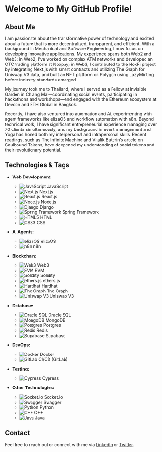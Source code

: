 # Welcome to My GitHub Profile!

## About Me

I am passionate about the transformative power of technology and excited about a future that is more decentralized, transparent, and efficient. With a background in Mechanical and Software Engineering, I now focus on developing innovative applications. My experience spans both Web2 and Web3: in Web2, I’ve worked on complex ATM networks and developed an OTC trading platform at Noxpay; in Web3, I contributed to the NoxFi project by integrating Next.js with smart contracts and utilizing The Graph for Uniswap V3 data, and built an NFT platform on Polygon using LazyMinting before industry standards emerged.

My journey took me to Thailand, where I served as a Fellow at Invisible Garden in Chiang Mai—coordinating social events, participating in hackathons and workshops—and engaged with the Ethereum ecosystem at Devcon and ETH Global in Bangkok.

Recently, I have also ventured into automation and AI, experimenting with agent frameworks like elizaOS and workflow automation with n8n. Beyond technical work, I have significant entrepreneurial experience managing over 70 clients simultaneously, and my background in event management and Yoga has honed both my interpersonal and intrapersonal skills. Recent readings, such as The Infinite Machine and Vitalik Buterin’s article on Soulbound Tokens, have deepened my understanding of social tokens and their revolutionary potential.

## Technologies & Tags

- **Web Development:**

  - ![JavaScript](https://img.shields.io/badge/JavaScript-F7DF1C?style=for-the-badge&logo=javascript&logoColor=black) JavaScript
  - ![Next.js](https://img.shields.io/badge/Next.js-000000?style=for-the-badge&logo=nextdotjs&logoColor=white) Next.js
  - ![React.js](https://img.shields.io/badge/React-61DAFB?style=for-the-badge&logo=react&logoColor=black) React.js
  - ![Node.js](https://img.shields.io/badge/Node.js-339933?style=for-the-badge&logo=nodedotjs&logoColor=white) Node.js
  - ![Django](https://img.shields.io/badge/Django-092E20?style=for-the-badge&logo=django&logoColor=white) Django
  - ![Spring Framework](https://img.shields.io/badge/Spring_Framework-6DB33F?style=for-the-badge&logo=spring&logoColor=white) Spring Framework
  - ![HTML5](https://img.shields.io/badge/HTML5-E34F26?style=for-the-badge&logo=html5&logoColor=white) HTML
  - ![CSS3](https://img.shields.io/badge/CSS3-1572B6?style=for-the-badge&logo=css3&logoColor=white) CSS

- **AI Agents:**

  - ![elizaOS](https://img.shields.io/badge/elizaOS-000000?style=for-the-badge&logo=elizaOS&logoColor=white) elizaOS
  - ![n8n](https://img.shields.io/badge/n8n-000000?style=for-the-badge&logo=n8n&logoColor=white) n8n

- **Blockchain:**

  - ![Web3](https://img.shields.io/badge/Web3-000000?style=for-the-badge&logo=web3&logoColor=white) Web3
  - ![EVM](https://img.shields.io/badge/EVM-8C8C8C?style=for-the-badge&logo=ethereum&logoColor=white) EVM
  - ![Solidity](https://img.shields.io/badge/Solidity-363636?style=for-the-badge&logo=solidity&logoColor=white) Solidity
  - ![ethers.js](https://img.shields.io/badge/ethers.js-8C8C8C?style=for-the-badge&logo=ethereum&logoColor=white) ethers.js
  - ![Hardhat](https://img.shields.io/badge/Hardhat-000000?style=for-the-badge&logo=hardhat&logoColor=white) Hardhat
  - ![The Graph](https://img.shields.io/badge/The_Graph-000000?style=for-the-badge&logo=thegraph&logoColor=white) The Graph
  - ![Uniswap V3](https://img.shields.io/badge/Uniswap_V3-ff007a?style=for-the-badge&logo=uniswap&logoColor=white) Uniswap V3

- **Database:**

  - ![Oracle SQL](https://img.shields.io/badge/Oracle_SQL-F80000?style=for-the-badge&logo=oracle&logoColor=white) Oracle SQL
  - ![MongoDB](https://img.shields.io/badge/MongoDB-47A248?style=for-the-badge&logo=mongodb&logoColor=white) MongoDB
  - ![Postgres](https://img.shields.io/badge/Postgres-336791?style=for-the-badge&logo=postgresql&logoColor=white) Postgres
  - ![Redis](https://img.shields.io/badge/Redis-DC382D?style=for-the-badge&logo=redis&logoColor=white) Redis
  - ![Supabase](https://img.shields.io/badge/Supabase-3490DC?style=for-the-badge&logo=supabase&logoColor=white) Supabase

- **DevOps:**

  - ![Docker](https://img.shields.io/badge/Docker-2496ED?style=for-the-badge&logo=docker&logoColor=white) Docker
  - ![GitLab](https://img.shields.io/badge/GitLab-FC6D26?style=for-the-badge&logo=gitlab&logoColor=white) CI/CD (GitLab)

- **Testing:**

  - ![Cypress](https://img.shields.io/badge/Cypress-17202C?style=for-the-badge&logo=cypress&logoColor=white) Cypress

- **Other Technologies:**
  - ![Socket.io](https://img.shields.io/badge/Socket.io-010101?style=for-the-badge&logo=socketdotio&logoColor=white) Socket.io
  - ![Swagger](https://img.shields.io/badge/Swagger-85EA2D?style=for-the-badge&logo=swagger&logoColor=black) Swagger
  - ![Python](https://img.shields.io/badge/Python-3776AB?style=for-the-badge&logo=python&logoColor=white) Python
  - ![C++](https://img.shields.io/badge/C++-00599C?style=for-the-badge&logo=cplusplus&logoColor=white) C++
  - ![Java](https://img.shields.io/badge/Java-007396?style=for-the-badge&logo=java&logoColor=white) Java

## Contact

Feel free to reach out or connect with me via [LinkedIn](https://www.linkedin.com/in/andersonlthome) or [Twitter](https://twitter.com/andersonlthome).
